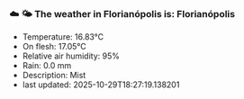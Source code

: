 ### ☁️ 🌤️  The weather in Florianópolis is: Florianópolis

- Temperature: 16.83°C
- On flesh: 17.05°C
- Relative air humidity: 95%
- Rain: 0.0 mm
- Description: Mist
- last updated: 2025-10-29T18:27:19.138201
